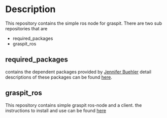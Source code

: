 # Description 
This repository contains the simple ros node for graspit. There are two sub repositories that are 
- required_packages
- graspit_ros
## required_packages
contains the dependent packages provided by [Jennifer Buehler](https://github.com/JenniferBuehler) detail descriptions of these packages can be found [here](https://github.com/Muhayyuddin/GraspIt-RosNode/tree/master/required_packages). 
## graspit_ros
This repository contains simple graspit ros-node and a client. the instructions to install and use can be found [here](https://github.com/Muhayyuddin/GraspIt-RosNode/tree/master/graspit_ros)

